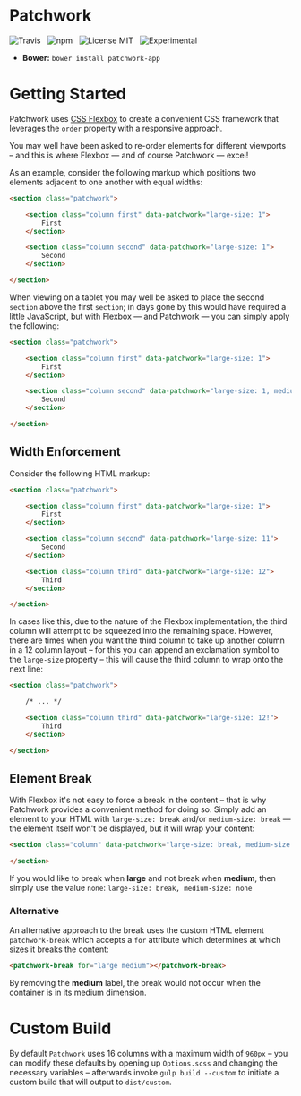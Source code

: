 # Patchwork

![Travis](http://img.shields.io/travis/Wildhoney/Patchwork.svg?style=flat)
&nbsp;
![npm](http://img.shields.io/npm/v/patchwork-app.svg?style=flat)
&nbsp;
![License MIT](http://img.shields.io/badge/License-MIT-lightgrey.svg?style=flat)
&nbsp;
![Experimental](http://img.shields.io/badge/%20!%20%20-experimental-blue.svg?style=flat)

* **Bower:** `bower install patchwork-app`

# Getting Started

Patchwork uses [CSS Flexbox](https://developer.mozilla.org/en-US/docs/Web/Guide/CSS/Flexible_boxes) to create a convenient CSS framework that leverages the `order` property with a responsive approach.

You may well have been asked to re-order elements for different viewports &ndash; and this is where Flexbox &mdash; and of course Patchwork &mdash; excel!

As an example, consider the following markup which positions two elements adjacent to one another with equal widths:

```html
<section class="patchwork">

    <section class="column first" data-patchwork="large-size: 1">
        First
    </section>

    <section class="column second" data-patchwork="large-size: 1">
        Second
    </section>

</section>
```

When viewing on a tablet you may well be asked to place the second `section` above the first `section`; in days gone by this would have required a little JavaScript, but with Flexbox &mdash; and Patchwork &mdash; you can simply apply the following:

```html
<section class="patchwork">

    <section class="column first" data-patchwork="large-size: 1">
        First
    </section>

    <section class="column second" data-patchwork="large-size: 1, medium-order: -1">
        Second
    </section>

</section>
```

## Width Enforcement

Consider the following HTML markup:

```html
<section class="patchwork">

    <section class="column first" data-patchwork="large-size: 1">
        First
    </section>

    <section class="column second" data-patchwork="large-size: 11">
        Second
    </section>

    <section class="column third" data-patchwork="large-size: 12">
        Third
    </section>

</section>
```

In cases like this, due to the nature of the Flexbox implementation, the third column will attempt to be squeezed into the remaining space. However, there are times when you want the third column to take up another column in a 12 column layout &ndash; for this you can append an exclamation symbol to the `large-size` property &ndash; this will cause the third column to wrap onto the next line:

```html
<section class="patchwork">

    /* ... */

    <section class="column third" data-patchwork="large-size: 12!">
        Third
    </section>

</section>
```

## Element Break

With Flexbox it's not easy to force a break in the content &ndash; that is why Patchwork provides a convenient method for doing so. Simply add an element to your HTML with `large-size: break` and/or `medium-size: break` &mdash; the element itself won't be displayed, but it will wrap your content:

```html
<section class="column" data-patchwork="large-size: break, medium-size: break">

</section>
```

If you would like to break when **large** and not break when **medium**, then simply use the value `none`: `large-size: break, medium-size: none`

### Alternative

An alternative approach to the break uses the custom HTML element `patchwork-break` which accepts a `for` attribute which determines at which sizes it breaks the content:

```html
<patchwork-break for="large medium"></patchwork-break>
```

By removing the **medium** label, the break would not occur when the container is in its medium dimension.

# Custom Build

By default `Patchwork` uses 16 columns with a maximum width of `960px` &ndash; you can modify these defaults by opening up `Options.scss` and changing the necessary variables &ndash; afterwards invoke `gulp build --custom` to initiate a custom build that will output to `dist/custom`.